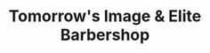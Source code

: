 ---
title: "Tomorrow's Image & Elite Barbershop"
url: /newport-news/tomorrows-image-und-elite-barbershop/
shop: Friseur
---